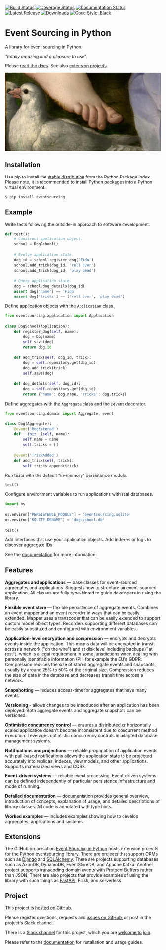 [![Build Status](https://github.com/pyeventsourcing/eventsourcing/actions/workflows/runtests.yaml/badge.svg?branch=9.1)](https://github.com/pyeventsourcing/eventsourcing/tree/9.1)
[![Coverage Status](https://coveralls.io/repos/github/johnbywater/eventsourcing/badge.svg?branch=9.1)](https://coveralls.io/github/johnbywater/eventsourcing?branch=9.1)
[![Documentation Status](https://readthedocs.org/projects/eventsourcing/badge/?version=stable)](https://eventsourcing.readthedocs.io/en/stable/)
[![Latest Release](https://badge.fury.io/py/eventsourcing.svg)](https://pypi.org/project/eventsourcing/)
[![Downloads](https://static.pepy.tech/personalized-badge/eventsourcing?period=total&units=international_system&left_color=grey&right_color=brightgreen&left_text=downloads)](https://pypistats.org/packages/eventsourcing)
[![Code Style: Black](https://img.shields.io/badge/code%20style-black-000000.svg)](https://github.com/psf/black)


# Event Sourcing in Python

A library for event sourcing in Python.

*"totally amazing and a pleasure to use"*

Please [read the docs](https://eventsourcing.readthedocs.io/). See also [extension projects](https://github.com/pyeventsourcing).

[![Event sourcing in Python](images/Cupid-foot-686x343.jpeg)](https://eventsourcing.readthedocs.io/)


## Installation

Use pip to install the [stable distribution](https://pypi.org/project/eventsourcing/)
from the Python Package Index. Please note, it is recommended to
install Python packages into a Python virtual environment.

    $ pip install eventsourcing


## Example

Write tests following the outside-in approach to software development.

```python
def test():
    # Construct application object.
    school = DogSchool()

    # Evolve application state.
    dog_id = school.register_dog('Fido')
    school.add_trick(dog_id, 'roll over')
    school.add_trick(dog_id, 'play dead')

    # Query application state.
    dog = school.dog_details(dog_id)
    assert dog['name'] == 'Fido'
    assert dog['tricks'] == ['roll over', 'play dead']
```

Define application objects with the `Application` class.

```python
from eventsourcing.application import Application

class DogSchool(Application):
    def register_dog(self, name):
        dog = Dog(name)
        self.save(dog)
        return dog.id

    def add_trick(self, dog_id, trick):
        dog = self.repository.get(dog_id)
        dog.add_trick(trick)
        self.save(dog)

    def dog_details(self, dog_id):
        dog = self.repository.get(dog_id)
        return {'name': dog.name, 'tricks': dog.tricks}
```

Define aggregates with the `Aggregate` class and the `@event` decorator.

```python
from eventsourcing.domain import Aggregate, event

class Dog(Aggregate):
    @event('Registered')
    def __init__(self, name):
        self.name = name
        self.tricks = []

    @event('TrickAdded')
    def add_trick(self, trick):
        self.tricks.append(trick)
```

Run tests with the default "in-memory" persistence module.

```python
test()
```
Configure environment variables to run applications with real databases.

```python
import os

os.environ["PERSISTENCE_MODULE"] = 'eventsourcing.sqlite'
os.environ["SQLITE_DBNAME"] = 'dog-school.db'

test()
```

Add interfaces that use your application objects. Add indexes or logs to discover aggregate IDs.

See the [documentation](https://eventsourcing.readthedocs.io/) for more information.

## Features

**Aggregates and applications** — base classes for event-sourced aggregates
and applications. Suggests how to structure an event-sourced application. All
classes are fully type-hinted to guide developers in using the library.

**Flexible event store** — flexible persistence of aggregate events. Combines
an event mapper and an event recorder in ways that can be easily extended.
Mapper uses a transcoder that can be easily extended to support custom
model object types. Recorders supporting different databases can be easily
substituted and configured with environment variables.

**Application-level encryption and compression** — encrypts and decrypts events inside the
application. This means data will be encrypted in transit across a network ("on the wire")
and at disk level including backups ("at rest"), which is a legal requirement in some
jurisdictions when dealing with personally identifiable information (PII) for example
the EU's GDPR. Compression reduces the size of stored aggregate events and snapshots, usually
by around 25% to 50% of the original size. Compression reduces the size of data
in the database and decreases transit time across a network.

**Snapshotting** — reduces access-time for aggregates that have many events.

**Versioning** - allows changes to be introduced after an application
has been deployed. Both aggregate events and aggregate snapshots can be versioned.

**Optimistic concurrency control** — ensures a distributed or horizontally scaled
application doesn't become inconsistent due to concurrent method execution. Leverages
optimistic concurrency controls in adapted database management systems.

**Notifications and projections** — reliable propagation of application
events with pull-based notifications allows the application state to be
projected accurately into replicas, indexes, view models, and other applications.
Supports materialized views and CQRS.

**Event-driven systems** — reliable event processing. Event-driven systems
can be defined independently of particular persistence infrastructure and mode of
running.

**Detailed documentation** — documentation provides general overview, introduction
of concepts, explanation of usage, and detailed descriptions of library classes.
All code is annotated with type hints.

**Worked examples** — includes examples showing how to develop aggregates, applications
and systems.



## Extensions

The GitHub organisation
[Event Sourcing in Python](https://github.com/pyeventsourcing)
hosts extension projects for the Python eventsourcing library.
There are projects that support ORMs such as [Django](https://github.com/pyeventsourcing/eventsourcing-django) and [SQLAlchemy](https://github.com/pyeventsourcing/eventsourcing-sqlalchemy).
There are projects supporting databases such as AxonDB, DynamoDB,
EventStoreDB, and Apache Kafka. Another project supports
transcoding domain events with Protocol Buffers rather than JSON.
There are also projects that provide examples of using the
library with such things as [FastAPI](https://github.com/pyeventsourcing/example-fastapi),
Flask, and serverless.

## Project

This project is [hosted on GitHub](https://github.com/pyeventsourcing/eventsourcing).

Please register questions, requests and
[issues on GitHub](https://github.com/pyeventsourcing/eventsourcing/issues),
or post in the project's Slack channel.

There is a [Slack channel](https://join.slack.com/t/eventsourcinginpython/shared_invite/enQtMjczNTc2MzcxNDI0LTJjMmJjYTc3ODQ3M2YwOTMwMDJlODJkMjk3ZmE1MGYyZDM4MjIxODZmYmVkZmJkODRhZDg5N2MwZjk1YzU3NmY)
for this project, which you are [welcome to join](https://join.slack.com/t/eventsourcinginpython/shared_invite/enQtMjczNTc2MzcxNDI0LTJjMmJjYTc3ODQ3M2YwOTMwMDJlODJkMjk3ZmE1MGYyZDM4MjIxODZmYmVkZmJkODRhZDg5N2MwZjk1YzU3NmY).

Please refer to the [documentation](https://eventsourcing.readthedocs.io/) for installation and usage guides.
